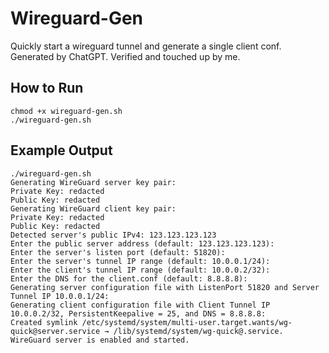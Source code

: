 # Wireguard-Gen

Quickly start a wireguard tunnel and generate a single client conf.
Generated by ChatGPT. Verified and touched up by me.

## How to Run
```
chmod +x wireguard-gen.sh
./wireguard-gen.sh
```

## Example Output
```shell
./wireguard-gen.sh
Generating WireGuard server key pair:
Private Key: redacted
Public Key: redacted
Generating WireGuard client key pair:
Private Key: redacted
Public Key: redacted
Detected server's public IPv4: 123.123.123.123
Enter the public server address (default: 123.123.123.123): 
Enter the server's listen port (default: 51820): 
Enter the server's tunnel IP range (default: 10.0.0.1/24): 
Enter the client's tunnel IP range (default: 10.0.0.2/32): 
Enter the DNS for the client.conf (default: 8.8.8.8): 
Generating server configuration file with ListenPort 51820 and Server Tunnel IP 10.0.0.1/24:
Generating client configuration file with Client Tunnel IP 10.0.0.2/32, PersistentKeepalive = 25, and DNS = 8.8.8.8:
Created symlink /etc/systemd/system/multi-user.target.wants/wg-quick@server.service → /lib/systemd/system/wg-quick@.service.
WireGuard server is enabled and started.
```

